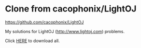 # Clone from cacophonix/LightOJ
https://github.com/cacophonix/LightOJ

My solutions for LightOJ (http://www.lightoj.com) problems.

Click [HERE](https://github.com/MinecraftFuns/OJ-Solutions/blob/master/LightOJ/LightOJ-master.zip?raw=true) to download all.
